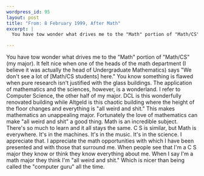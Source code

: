 ```yaml
--- 
wordpress_id: 95
layout: post
title: "From: 8 February 1999, After Math"
excerpt: |
  You have tow wonder what drives me to the "Math" portion of "Math/CS" (my major).  It felt nice when one of the heads of the math department (I believe it was actually the head of Undergraduate Mathematics) says "We don't see a lot of [Math/CS students] here."  You know something is flawed when pure research isn't justified with the glass buildings.  The application of mathematics and the sciences, however, is a wonderland.  I refer to Computer Science, the other half of my major.  DCL is this wonderfully renovated building while Altgeld is this chaotic building where the height of the floor changes and everything is "all weird and shit."  This makes mathematics an unappealing major.  Fortunately the love of mathematics can make "all weird and shit" a good thing.  Math is an incredible subject.  There's so much to learn and it all stays the same.  C S is similar, but Math is everywhere.  It's in the machines.  It's in the music.  It's in the science.  I appreciate that.  I appreciate the math opportunities with which I have been presented and with those that surround me.  When people see that I'm a C S major they know or think they know everything about me.  When I say I'm a math major they think I'm "all weird and shit."  Which is nicer than being called the "computer guru" all the time.

---
```

You have tow wonder what drives me to the "Math" portion of "Math/CS" (my major).  It felt nice when one of the heads of the math department (I believe it was actually the head of Undergraduate Mathematics) says "We don't see a lot of [Math/CS students] here."  You know something is flawed when pure research isn't justified with the glass buildings.  The application of mathematics and the sciences, however, is a wonderland.  I refer to Computer Science, the other half of my major.  DCL is this wonderfully renovated building while Altgeld is this chaotic building where the height of the floor changes and everything is "all weird and shit."  This makes mathematics an unappealing major.  Fortunately the love of mathematics can make "all weird and shit" a good thing.  Math is an incredible subject.  There's so much to learn and it all stays the same.  C S is similar, but Math is everywhere.  It's in the machines.  It's in the music.  It's in the science.  I appreciate that.  I appreciate the math opportunities with which I have been presented and with those that surround me.  When people see that I'm a C S major they know or think they know everything about me.  When I say I'm a math major they think I'm "all weird and shit."  Which is nicer than being called the "computer guru" all the time.

